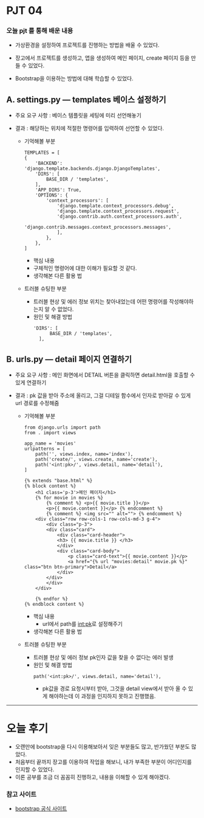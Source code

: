 
# PJT 04

### 오늘 pjt 를 통해 배운 내용

* 가상환경을 설정하여 프로젝트를 진행하는 방법을 배울 수 있었다.

* 장고에서 프로젝트를 생성하고, 앱을 생성하여 메인 페이지, create 페이지 등을 만들 수 있었다.

* Bootstrap을 이용하는 방법에 대해 학습할 수 있었다.


## A. settings.py — templates 베이스 설정하기

* 주요 요구 사항 : 베이스 템플릿을 세팅에 미리 선언해놓기

* 결과 : 해당하는 위치에 적절한 명령어를 입력하여 선언할 수 있었다.
  
  * 기억해볼 부분
  
    ```
    TEMPLATES = [
    {
        'BACKEND': 'django.template.backends.django.DjangoTemplates',
        'DIRS': [
            BASE_DIR / 'templates',
        ],
        'APP_DIRS': True,
        'OPTIONS': {
            'context_processors': [
                'django.template.context_processors.debug',
                'django.template.context_processors.request',
                'django.contrib.auth.context_processors.auth',
                'django.contrib.messages.context_processors.messages',
                ],
            },
        },
    ]
    ```
  
    * 핵심 내용
    - 구체적인 명령어에 대한 이해가 필요할 것 같다. 
    * 생각해본 다른 활용 법
  * 트러블 슈팅한 부분
    * 트러블 현상 및 에러 정보
      위치는 찾아내었는데 어떤 명령어를 작성해야하는지 알 수 없었다.
    * 원인 및 해결 방법
      ```
      'DIRS': [
            BASE_DIR / 'templates',
        ],
      ```
## B. urls.py — detail 페이지 연결하기

* 주요 요구 사항 : 메인 화면에서 DETAIL 버튼을 클릭하면 detail.html을 호출할 수 있게 연결하기

* 결과 : pk 값을 받아 주소에 올리고, 그걸 디테일 함수에서 인자로 받아갈 수 있게 url 경로를 수정해줌
  
  * 기억해볼 부분
  
    ```
    from django.urls import path
    from . import views

    app_name = 'movies'
    urlpatterns = [
        path('', views.index, name='index'),
        path('create/', views.create, name='create'),
        path('<int:pk>/', views.detail, name='detail'),
    ]
    ```
    ```
    {% extends "base.html" %}
    {% block content %}
        <h1 class='p-3'>메인 페이지</h1>
        {% for movie in movies %}
            {% comment %} <p>{{ movie.title }}</p>
            <p>{{ movie.content }}</p> {% endcomment %}
            {% comment %} <img src="" alt=""> {% endcomment %}
        <div class="row row-cols-1 row-cols-md-3 g-4">
            <div class="p-3">
            <div class="card">
                <div class="card-header">
                <h3> {{ movie.title }} </h3>
                </div>
                <div class="card-body">
                    <p class="card-text">{{ movie.content }}</p>
                    <a href="{% url "movies:detail" movie.pk %}" class="btn btn-primary">Detail</a>
                </div>
            </div>
            </div>
        </div>

        {% endfor %}
    {% endblock content %}
    ```
  
    * 핵심 내용
      - url에서 path를 <int:pk>로 설정해주기
    * 생각해본 다른 활용 법
  * 트러블 슈팅한 부분
    * 트러블 현상 및 에러 정보
      pk인자 값을 찾을 수 없다는 에러 발생
    * 원인 및 해결 방법
      ```
      path('<int:pk>/', views.detail, name='detail'),
      ```
      - pk값을 경로 요청시부터 받아, 그것을 detail view에서 받아 올 수 있게 해야하는데 이 과정을 인지하지 못하고 진행했음.

-----


# 오늘 후기

* 오랜만에 bootstrap을 다시 이용해보아서 잊은 부분들도 많고, 반가웠던 부분도 많았다.
* 처음부터 끝까지 장고를 이용하여 작업을 해보니, 내가 부족한 부분이 어디인지를 인지할 수 있었다.
* 이론 공부를 조금 더 꼼꼼히 진행하고, 내용을 이해할 수 있게 해야겠다.



### 참고 사이트

* [bootstrap 공식 사이트](https://getbootstrap.com/)
